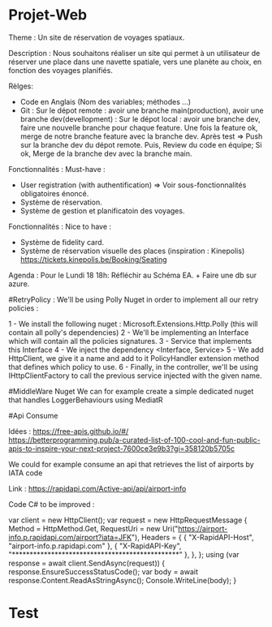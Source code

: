 # Projet-Web

Theme : Un site de réservation de voyages spatiaux.

Description : Nous souhaitons réaliser un site qui permet à un utilisateur de réserver une place dans une navette spatiale, vers une planète au choix, en fonction des voyages planifiés.

Rèlges:
- Code en Anglais (Nom des variables; méthodes ...)
- Git : Sur le dépot remote : avoir une branche main(production), avoir une branche dev(devellopment)
	  : Sur le dépot local : avoir une branche dev, faire une nouvelle branche pour chaque feature. Une fois la feature ok, merge de notre branche feature avec la branche dev.
	  Après test => Push sur la branche dev du dépot remote.
	   Puis, Review du code en équipe; Si ok, Merge de la branche dev avec la branche main.

Fonctionnalités : Must-have :

- User registration (with authentification) => Voir sous-fonctionnalités obligatoires énoncé.
- Système de réservation.
- Système de gestion et planificatoin des voyages.


Fonctionnalités : Nice to have :
- Système de fidelity card.
- Système de réservation visuelle des places (inspiration : Kinepolis) https://tickets.kinepolis.be/Booking/Seating


Agenda :
Pour le Lundi 18 18h:
Réfléchir au Schéma EA. + Faire une db sur azure.



#RetryPolicy :
We'll be using Polly Nuget in order to implement all our retry policies :

1 - We install the following nuget :
    Microsoft.Extensions.Http.Polly (this will contain all polly's dependencies)
2 - We'll be implementing an Interface which will contain all the policies signatures.
3 - Service that implements this Interface
4 - We inject the dependency <Interface, Service>
5 - We add HttpClient, we give it a name and add to it PolicyHandler extension method that defines which policy to use.
6 - Finally, in the controller, we'll be using IHttpClientFactory to call the previous service injected with the given name.

#MiddleWare Nuget
We can for example create a simple dedicated nuget that handles LoggerBehaviours using MediatR


#Api Consume

Idées : https://free-apis.github.io/#/   
		https://betterprogramming.pub/a-curated-list-of-100-cool-and-fun-public-apis-to-inspire-your-next-project-7600ce3e9b3?gi=358120b5705c


We could for example consume an api that retrieves the list of airports by IATA code

Link : https://rapidapi.com/Active-api/api/airport-info

Code C# to be improved :

var client = new HttpClient();
var request = new HttpRequestMessage
{
	Method = HttpMethod.Get,
	RequestUri = new Uri("https://airport-info.p.rapidapi.com/airport?iata=JFK"),
	Headers =
	{
		{ "X-RapidAPI-Host", "airport-info.p.rapidapi.com" },
		{ "X-RapidAPI-Key", "***********************************************" },
	},
};
using (var response = await client.SendAsync(request))
{
	response.EnsureSuccessStatusCode();
	var body = await response.Content.ReadAsStringAsync();
	Console.WriteLine(body);
}


# Test